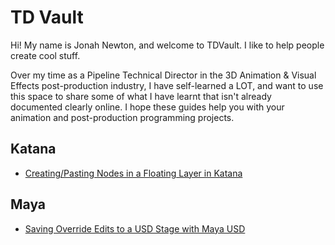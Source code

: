 # TD Vault
Hi! My name is Jonah Newton, and welcome to TDVault. I like to help people create cool stuff.

Over my time as a Pipeline Technical Director in the 3D Animation & Visual Effects post-production industry, I have self-learned a LOT, and want to use this space to share some of what I have learnt that isn't already documented clearly online. I hope these guides help you with your animation and post-production programming projects.

## Katana
*  [Creating/Pasting Nodes in a Floating Layer in Katana](./Katana/KatanaFloatingNodes/README.md)
## Maya
* [Saving Override Edits to a USD Stage with Maya USD](./Maya/MayaUSDOverrides/README.md)
